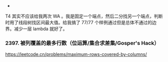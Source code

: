 
<!-- @import "[TOC]" {cmd="toc" depthFrom=1 depthTo=6 orderedList=false} -->

<!-- code_chunk_output -->

- [](#)

<!-- /code_chunk_output -->

T4 其实不应该给我两次 WA 。我是固定一个端点，然后二分找另一个端点，判断时用了线段树找区间最大值。给我搞了 77/77 个样例通过但是总体不通过的边界。减少一层 lambda 就好了。

### 2397. 被列覆盖的最多行数（位运算/集合求差集/Gosper's Hack）

https://leetcode.cn/problems/maximum-rows-covered-by-columns/